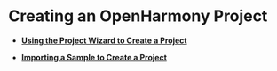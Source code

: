 # Creating an OpenHarmony Project<a name="EN-US_TOPIC_0000001130929834"></a>

-   **[Using the Project Wizard to Create a Project](using-the-project-wizard-to-create-a-project.md)**  

-   **[Importing a Sample to Create a Project](importing-a-sample-to-create-a-project.md)**  


